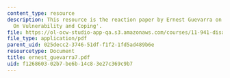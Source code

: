 ```yaml
---
content_type: resource
description: This resource is the reaction paper by Ernest Guevarra on the topic 'Patterns
  On Vulnerability and Coping'.
file: https://ol-ocw-studio-app-qa.s3.amazonaws.com/courses/11-941-disaster-vulnerability-and-resilience-spring-2005/f126860302b7be6b14c83e27c369c9b7_ernest_guevarra7.pdf
file_type: application/pdf
parent_uid: 025decc2-3746-51df-f1f2-1fd5ad489b6e
resourcetype: Document
title: ernest_guevarra7.pdf
uid: f1268603-02b7-be6b-14c8-3e27c369c9b7
---
```

